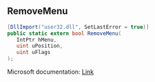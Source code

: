 ## RemoveMenu

```csharp
[DllImport("user32.dll", SetLastError = true)]
public static extern bool RemoveMenu(
   IntPtr hMenu,
   uint uPosition,
   uint uFlags
);
```

Microsoft documentation: [Link](https://docs.microsoft.com/en-us/windows/win32/api/winuser/nf-winuser-removemenu)
